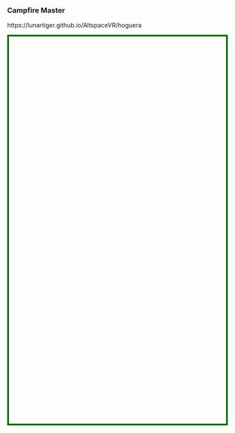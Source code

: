 <h3>Campfire Master</h3>
<p><a href="https://lunartiger.github.io/AltspaceVR/hoguera" style="text-decoration:none">https://lunartiger.github.io/AltspaceVR/hoguera</a></p>
<div id='rawfile' style="border: 0;max-width:100%;max-height:95%;height:900px;width:705px;display: inline-block;">
	<pre id="thePre" style="text-align:left; background:transparent; color: green;max-width:100%;max-height:100%;height:900px;width:705px;border: 4px solid #006900;margin: auto;overflow: scroll;display: block;"></pre>
</div>
<hr style="height:50px; visibility:hidden;" />
<script>
	fetch('https://raw.githubusercontent.com/LunarTiger/AltspaceVR/master/hoguera/index.html')
	.then(body=>body.text())
	.then(body=>{
		document.getElementById('thePre').innerText = body;
	})
</script>
